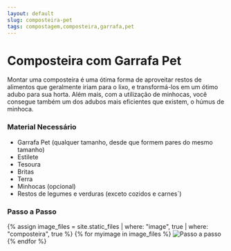 ```yaml
---
layout: default
slug: composteira-pet
tags: compostagem,composteira,garrafa,pet
---
```

# Composteira com Garrafa Pet

Montar uma composteira é uma ótima forma de aproveitar restos de alimentos que geralmente iriam para o lixo, e transformá-los em 
um ótimo adubo para sua horta. Além mais, com a utilização de minhocas, você consegue também um dos adubos mais eficientes que 
existem, o húmus de minhoca.

### Material Necessário
- Garrafa Pet (qualquer tamanho, desde que formem pares do mesmo tamanho)
- Estilete
- Tesoura
- Britas
- Terra
- Minhocas (opcional)
- Restos de legumes e verduras (exceto cozidos e carnes`)
	
### Passo a Passo

{% assign image_files = site.static_files | where: "image", true | where: "composteira", true %}
{% for myimage in image_files %}
<img src="{{ myimage.path }}" alt="Passo a passo" class="img-responsive thumbnail">
{% endfor %}
